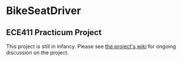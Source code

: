 # BikeSeatDriver
## ECE411 Practicum Project
This project is still in infancy. Please see [the project's wiki](https://github.com/htylo/ece411/wiki) for ongoing discussion on the project.
